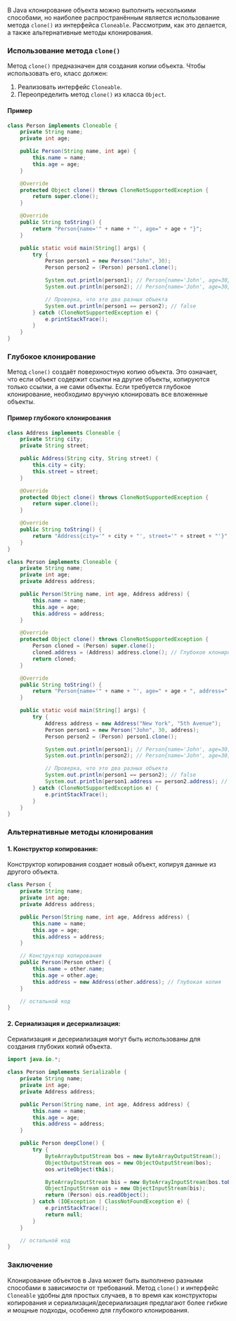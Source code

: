 В Java клонирование объекта можно выполнить несколькими способами, но наиболее распространённым является использование метода `clone()` из интерфейса `Cloneable`. Рассмотрим, как это делается, а также альтернативные методы клонирования.

### Использование метода `clone()`

Метод `clone()` предназначен для создания копии объекта. Чтобы использовать его, класс должен:

1. Реализовать интерфейс `Cloneable`.
2. Переопределить метод `clone()` из класса `Object`.

#### Пример

```java
class Person implements Cloneable {
    private String name;
    private int age;

    public Person(String name, int age) {
        this.name = name;
        this.age = age;
    }

    @Override
    protected Object clone() throws CloneNotSupportedException {
        return super.clone();
    }

    @Override
    public String toString() {
        return "Person{name='" + name + "', age=" + age + "}";
    }

    public static void main(String[] args) {
        try {
            Person person1 = new Person("John", 30);
            Person person2 = (Person) person1.clone();

            System.out.println(person1); // Person{name='John', age=30}
            System.out.println(person2); // Person{name='John', age=30}

            // Проверка, что это два разных объекта
            System.out.println(person1 == person2); // false
        } catch (CloneNotSupportedException e) {
            e.printStackTrace();
        }
    }
}
```

### Глубокое клонирование

Метод `clone()` создаёт поверхностную копию объекта. Это означает, что если объект содержит ссылки на другие объекты, копируются только ссылки, а не сами объекты. Если требуется глубокое клонирование, необходимо вручную клонировать все вложенные объекты.

#### Пример глубокого клонирования

```java
class Address implements Cloneable {
    private String city;
    private String street;

    public Address(String city, String street) {
        this.city = city;
        this.street = street;
    }

    @Override
    protected Object clone() throws CloneNotSupportedException {
        return super.clone();
    }

    @Override
    public String toString() {
        return "Address{city='" + city + "', street='" + street + "'}";
    }
}

class Person implements Cloneable {
    private String name;
    private int age;
    private Address address;

    public Person(String name, int age, Address address) {
        this.name = name;
        this.age = age;
        this.address = address;
    }

    @Override
    protected Object clone() throws CloneNotSupportedException {
        Person cloned = (Person) super.clone();
        cloned.address = (Address) address.clone(); // Глубокое клонирование адреса
        return cloned;
    }

    @Override
    public String toString() {
        return "Person{name='" + name + "', age=" + age + ", address=" + address + "}";
    }

    public static void main(String[] args) {
        try {
            Address address = new Address("New York", "5th Avenue");
            Person person1 = new Person("John", 30, address);
            Person person2 = (Person) person1.clone();

            System.out.println(person1); // Person{name='John', age=30, address=Address{city='New York', street='5th Avenue'}}
            System.out.println(person2); // Person{name='John', age=30, address=Address{city='New York', street='5th Avenue'}}

            // Проверка, что это два разных объекта
            System.out.println(person1 == person2); // false
            System.out.println(person1.address == person2.address); // false
        } catch (CloneNotSupportedException e) {
            e.printStackTrace();
        }
    }
}
```

### Альтернативные методы клонирования

#### 1. **Конструктор копирования**:
   Конструктор копирования создает новый объект, копируя данные из другого объекта.

   ```java
   class Person {
       private String name;
       private int age;
       private Address address;

       public Person(String name, int age, Address address) {
           this.name = name;
           this.age = age;
           this.address = address;
       }

       // Конструктор копирования
       public Person(Person other) {
           this.name = other.name;
           this.age = other.age;
           this.address = new Address(other.address); // Глубокая копия
       }

       // остальной код
   }
   ```

#### 2. **Сериализация и десериализация**:
   Сериализация и десериализация могут быть использованы для создания глубоких копий объекта.

   ```java
   import java.io.*;

   class Person implements Serializable {
       private String name;
       private int age;
       private Address address;

       public Person(String name, int age, Address address) {
           this.name = name;
           this.age = age;
           this.address = address;
       }

       public Person deepClone() {
           try {
               ByteArrayOutputStream bos = new ByteArrayOutputStream();
               ObjectOutputStream oos = new ObjectOutputStream(bos);
               oos.writeObject(this);

               ByteArrayInputStream bis = new ByteArrayInputStream(bos.toByteArray());
               ObjectInputStream ois = new ObjectInputStream(bis);
               return (Person) ois.readObject();
           } catch (IOException | ClassNotFoundException e) {
               e.printStackTrace();
               return null;
           }
       }

       // остальной код
   }
   ```

### Заключение

Клонирование объектов в Java может быть выполнено разными способами в зависимости от требований. Метод `clone()` и интерфейс `Cloneable` удобны для простых случаев, в то время как конструкторы копирования и сериализация/десериализация предлагают более гибкие и мощные подходы, особенно для глубокого клонирования.